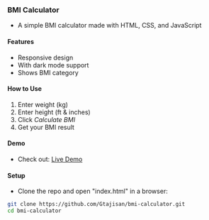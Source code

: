 ### BMI Calculator
- A simple BMI calculator made with HTML, CSS, and JavaScript

#### Features
- Responsive design
- With dark mode support
- Shows BMI category

#### How to Use
1. Enter weight (kg)
2. Enter height (ft & inches)
3. Click *Calculate BMI*
5. Get your BMI result

#### Demo
- Check out: [Live Demo](https://Gtajisan.github.io/bmi-calculator)

#### Setup
- Clone the repo and open "index.html" in a browser:
```bash
git clone https://github.com/Gtajisan/bmi-calculator.git
cd bmi-calculator
```
